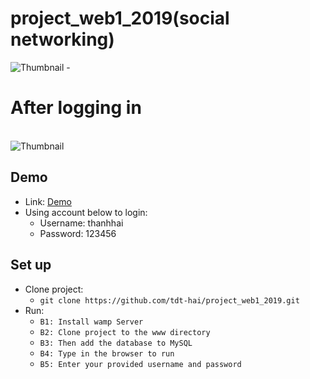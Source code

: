# project_web1_2019(social networking)
![Thumbnail](https://i.imgur.com/X4eDumx.png)
-<h1> After logging in </h1></br>
![Thumbnail](https://i.imgur.com/ETTZzgu.png)

## Demo
- Link: [Demo](http://haimit1999.rf.gd/project/login.php)
- Using account below to login: 
    - Username: thanhhai
    - Password: 123456

## Set up
- Clone project: 
    -  `git clone https://github.com/tdt-hai/project_web1_2019.git`
- Run: 
    - `B1: Install wamp Server` 
    - `B2: Clone project to the www directory`
    - `B3: Then add the database to MySQL`
    - `B4: Type in the browser to run`
    - `B5: Enter your provided username and password`
